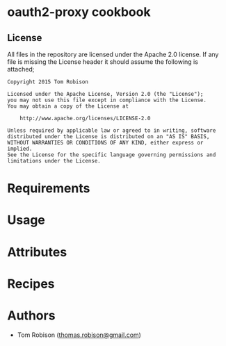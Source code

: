 # oauth2-proxy cookbook

## License

All files in the repository are licensed under the Apache 2.0 license. If any
file is missing the License header it should assume the following is attached;

```
Copyright 2015 Tom Robison

Licensed under the Apache License, Version 2.0 (the "License");
you may not use this file except in compliance with the License.
You may obtain a copy of the License at

    http://www.apache.org/licenses/LICENSE-2.0

Unless required by applicable law or agreed to in writing, software
distributed under the License is distributed on an "AS IS" BASIS,
WITHOUT WARRANTIES OR CONDITIONS OF ANY KIND, either express or implied.
See the License for the specific language governing permissions and
limitations under the License.
```

# Requirements

# Usage

# Attributes

# Recipes

# Authors

* Tom Robison (<thomas.robison@gmail.com>)
